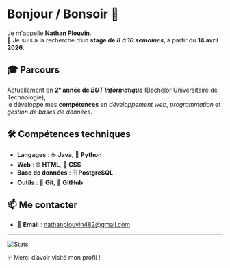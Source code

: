 # Bonjour / Bonsoir 👋

Je m'appelle **Nathan Plouvin**.  
🎯 Je suis à la recherche d’un **stage de *8 à 10 semaines***, à partir du **14 avril 2026**.

## 🎓 Parcours
Actuellement en **2ᵉ année de *BUT Informatique*** (Bachelor Universitaire de Technologie),  
je développe mes **compétences** en *développement web*, *programmation* et *gestion de bases de données*.

## 🛠️ Compétences techniques
- **Langages** : ☕ **Java**, 🐍 **Python**  
- **Web** : 🌐 **HTML**, 🎨 **CSS**  
- **Base de données** : 🗄️ **PostgreSQL**  
- **Outils** : 🔧 **Git**, 🐙 **GitHub**  

## 📫 Me contacter
- 📧 **Email** : [nathanplouvin482@gmail.com](mailto:nathanplouvin482@gmail.com)

---
![Stats](https://github-readme-stats.vercel.app/api?username=TonPseudo&show_icons=true&theme=transparent)

✨ Merci d’avoir visité mon profil !  

